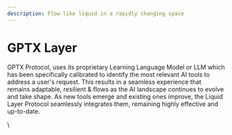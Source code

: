 ```yaml
---
description: Flow like liquid in a rapidly changing space
---
```


# GPTX Layer

GPTX Protocol, uses its proprietary Learning Language Model or LLM which has been specifically calibrated to identify the most relevant AI tools to address a user's request. This results in a seamless experience that remains adaptable, resilient & flows as the AI landscape continues to evolve and take shape. As new tools emerge and existing ones improve, the Liquid Layer Protocol seamlessly integrates them, remaining highly effective and up-to-date.&#x20;



\
